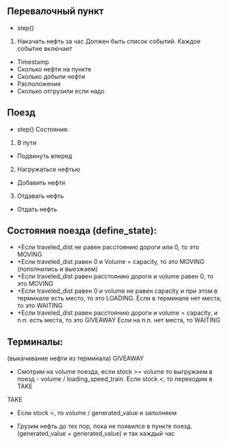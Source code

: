 ## Перевалочный пункт
- step()
1. Накачать нефть за час
Должен быть список событий.
Каждое событие включает
- Timestamp
- Сколько нефти на пункте
- Сколько добыли нефти
- Расположение
- Сколько отгрузили если надо

## Поезд
- step()
Состояния:
1. В пути
- Подвинуть вперед

2. Нагружаться нефтью
- Добавить нефти

3. Отдавать нефть
- Отдать нефть


## Cостояния поезда (define_state):
- +Если traveled_dist не равен расстоянию дороги или 0, то это  MOVING
- +Если traveled_dist равен 0 и Volume = capacity, то это MOVING (пополнились и выезжаем)
- +Если traveled_dist равен расстоянию дороги и volume равен 0, то это MOVING
- +Если traveled_dist равен 0 и volume не равен capacity и при этом в терминале есть место, то это LOADING.
        Если в терминале нет места, то это WAITING
- +Если traveled_dist равен расстоянию дороги и volume = capacity, и п.п. есть места, то это GIVEAWAY
        Если на п.п. нет места, то WAITING

## Терминалы:
(выкачивание нефти из терминала)
GIVEAWAY
- Смотрим на volume поезда, если stock >= volume то выгружаем в поезд - volume / loading_speed_train.
    Если stock <, то переходим в TAKE

TAKE
- Если stock <, то volume / generated_value и заполняем 

- Грузим нефть до тех пор, пока не появилсе в пункте поезд. (generated_value + generated_value) и так каждый час

        
         